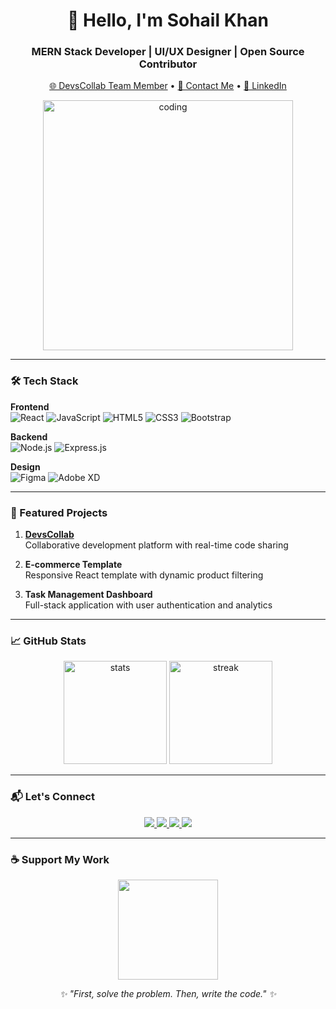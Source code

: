 <h1 align="center">👋 Hello, I'm Sohail Khan</h1>
<h3 align="center">MERN Stack Developer | UI/UX Designer | Open Source Contributor</h3>

<p align="center">
  <a href="https://devscollab.com" target="_blank">🌐 DevsCollab Team Member</a> •
  <a href="mailto:workforkhauf@gmail.com">📧 Contact Me</a> •
  <a href="https://linkedin.com/in/re-sohail">💼 LinkedIn</a>
</p>

<div align="center">
  <img src="https://cdn.dribbble.com/users/1162077/screenshots/3848914/programmer.gif" width="400" alt="coding">
</div>

---

### 🛠️ Tech Stack

**Frontend**  
![React](https://img.shields.io/badge/-React-61DAFB?logo=react&logoColor=white)
![JavaScript](https://img.shields.io/badge/-JavaScript-F7DF1E?logo=javascript&logoColor=black)
![HTML5](https://img.shields.io/badge/-HTML5-E34F26?logo=html5&logoColor=white)
![CSS3](https://img.shields.io/badge/-CSS3-1572B6?logo=css3&logoColor=white)
![Bootstrap](https://img.shields.io/badge/-Bootstrap-7952B3?logo=bootstrap&logoColor=white)

**Backend**  
![Node.js](https://img.shields.io/badge/-Node.js-339933?logo=node.js&logoColor=white)
![Express.js](https://img.shields.io/badge/-Express.js-000000?logo=express&logoColor=white)

**Design**  
![Figma](https://img.shields.io/badge/-Figma-F24E1E?logo=figma&logoColor=white)
![Adobe XD](https://img.shields.io/badge/-Adobe%20XD-FF61F6?logo=adobe-xd&logoColor=white)

---

### 📌 Featured Projects

1. **[DevsCollab](https://devscollab.com)**  
   Collaborative development platform with real-time code sharing

2. **E-commerce Template**  
   Responsive React template with dynamic product filtering

3. **Task Management Dashboard**  
   Full-stack application with user authentication and analytics

---

### 📈 GitHub Stats

<p align="center">
  <img src="https://github-readme-stats.vercel.app/api?username=re-sohail&show_icons=true&theme=radical" alt="stats" height="165">
  <img src="https://github-readme-streak-stats.herokuapp.com/?user=re-sohail&theme=radical" alt="streak" height="165">
</p>

---

### 📬 Let's Connect

<p align="center">
  <a href="https://linkedin.com/in/re-sohail">
    <img src="https://img.shields.io/badge/LinkedIn-0077B5?logo=linkedin&logoColor=white">
  </a>
  <a href="https://github.com/re-sohail">
    <img src="https://img.shields.io/badge/GitHub-181717?logo=github&logoColor=white">
  </a>
  <a href="mailto:workforkhauf@gmail.com">
    <img src="https://img.shields.io/badge/Email-D14836?logo=gmail&logoColor=white">
  </a>
  <a href="https://www.behance.net/re_sohail">
    <img src="https://img.shields.io/badge/Behance-1769FF?logo=behance&logoColor=white">
  </a>
</p>

---

### ☕ Support My Work

<p align="center">
  <a href="https://www.buymeacoffee.com/re_sohail">
    <img src="https://cdn.buymeacoffee.com/buttons/v2/default-yellow.png" width="160">
  </a>
</p>

<p align="center"> 
  <i>✨ "First, solve the problem. Then, write the code." ✨</i>
</p>
